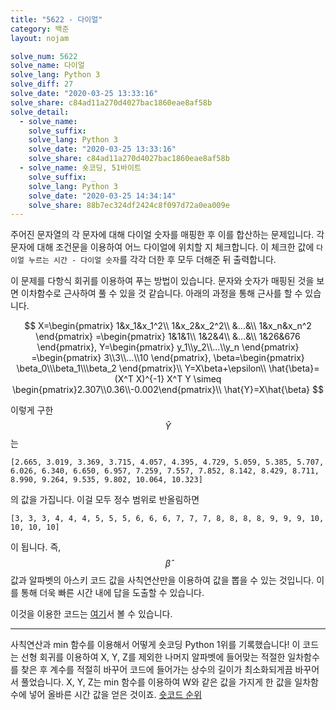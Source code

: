 ```yaml
---
title: "5622 - 다이얼"
category: 백준
layout: nojam

solve_num: 5622
solve_name: 다이얼
solve_lang: Python 3
solve_diff: 27
solve_date: "2020-03-25 13:33:16"
solve_share: c84ad11a270d4027bac1860eae8af58b
solve_detail:
  - solve_name: 
    solve_suffix: 
    solve_lang: Python 3
    solve_date: "2020-03-25 13:33:16"
    solve_share: c84ad11a270d4027bac1860eae8af58b
  - solve_name: 숏코딩, 51바이트
    solve_suffix: _
    solve_lang: Python 3
    solve_date: "2020-03-25 14:34:14"
    solve_share: 88b7ec324df2424c8f097d72a0ea009e
---
```


주어진 문자열의 각 문자에 대해 다이얼 숫자를 매핑한 후 이를 합산하는 문제입니다. 각 문자에 대해 조건문을 이용하여 어느 다이얼에 위치할 지 체크합니다. 이 체크한 값에 `다이얼 누르는 시간 - 다이얼 숫자`를 각각 더한 후 모두 더해준 뒤 출력합니다.

이 문제를 다항식 회귀를 이용하여 푸는 방법이 있습니다. 문자와 숫자가 매핑된 것을 보면 이차함수로 근사하여 풀 수 있을 것 같습니다. 아래의 과정을 통해 근사를 할 수 있습니다.

$$
X=\begin{pmatrix}
1&x_1&x_1^2\\
1&x_2&x_2^2\\
&...&\\
1&x_n&x_n^2
\end{pmatrix}
=\begin{pmatrix}
1&1&1\\
1&2&4\\
&...&\\
1&26&676
\end{pmatrix},
Y=\begin{pmatrix}
y_1\\y_2\\...\\y_n
\end{pmatrix}
=\begin{pmatrix}
3\\3\\...\\10
\end{pmatrix},
\beta=\begin{pmatrix}
\beta_0\\\beta_1\\\beta_2
\end{pmatrix}\\
Y=X\beta+\epsilon\\
\hat{\beta}=(X^T X)^{-1} X^T Y \simeq \begin{pmatrix}2.307\\0.36\\-0.002\end{pmatrix}\\
\hat{Y}=X\hat{\beta}
$$

이렇게 구한 $$\hat{Y}$$는

```
[2.665, 3.019, 3.369, 3.715, 4.057, 4.395, 4.729, 5.059, 5.385, 5.707, 6.026, 6.340, 6.650, 6.957, 7.259, 7.557, 7.852, 8.142, 8.429, 8.711, 8.990, 9.264, 9.535, 9.802, 10.064, 10.323]
```

의 값을 가집니다. 이걸 모두 정수 범위로 반올림하면

```
[3, 3, 3, 4, 4, 4, 5, 5, 5, 6, 6, 6, 7, 7, 7, 8, 8, 8, 8, 9, 9, 9, 10, 10, 10, 10]
```

이 됩니다. 즉, $$\hat{\beta}$$ 값과 알파벳의 아스키 코드 값을 사칙연산만을 이용하여 값을 뽑을 수 있는 것입니다. 이를 통해 더욱 빠른 시간 내에 답을 도출할 수 있습니다.

이것을 이용한 코드는 [여기](http://boj.kr/c202757a182b4943a8fea24ea837c8fa)서 볼 수 있습니다.

---

사칙연산과 min 함수를 이용해서 어떻게 숏코딩 Python 1위를 기록했습니다! 이 코드는 선형 회귀를 이용하여 X, Y, Z를 제외한 나머지 알파벳에 들어맞는 적절한 일차함수를 찾은 후 계수를 적절히 바꾸어 코드에 들어가는 상수의 길이가 최소화되게끔 바꾸어서 풀었습니다. X, Y, Z는 min 함수를 이용하여 W와 같은 값을 가지게 한 값을 일차함수에 넣어 올바른 시간 값을 얻은 것이죠. [숏코드 순위](https://www.acmicpc.net/short/status/5622)

